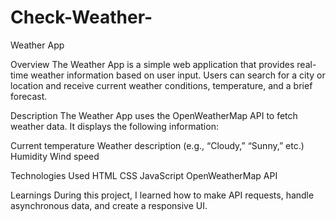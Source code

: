 # Check-Weather-
Weather App

Overview
The Weather App is a simple web application that provides real-time weather information based on user input. Users can search for a city or location and receive current weather conditions, temperature, and a brief forecast.

Description
The Weather App uses the OpenWeatherMap API to fetch weather data. It displays the following information:

Current temperature
Weather description (e.g., “Cloudy,” “Sunny,” etc.)
Humidity
Wind speed

Technologies Used
HTML
CSS
JavaScript
OpenWeatherMap API

Learnings
During this project, I learned how to make API requests, handle asynchronous data, and create a responsive UI.
